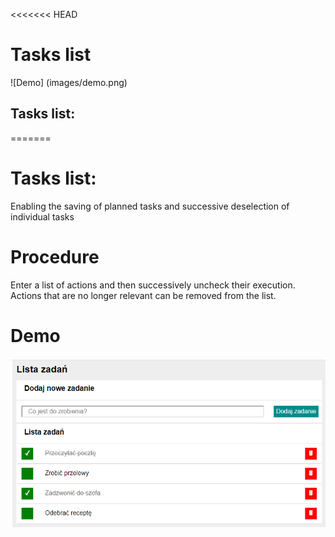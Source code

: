
<<<<<<< HEAD
# Tasks list
![Demo] (images/demo.png)

## Tasks list: 
=======
# Tasks list: 

Enabling the saving of planned tasks and successive deselection of individual tasks

# Procedure
Enter a list of actions and then successively uncheck their execution.
Actions that are no longer relevant can be removed from the list.

# Demo
![Demo](https://github.com/ZbigniewForys/Lista-zadan/blob/main/images/demo.PNG)


